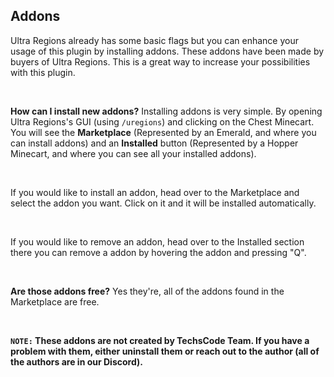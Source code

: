 ## Addons

Ultra Regions already has some basic flags but you can enhance your usage of this plugin by installing addons. These addons have been made by buyers of Ultra Regions. This is a great way to increase your possibilities with this plugin.

<br>

**How can I install new addons?**
Installing addons is very simple. 
By opening Ultra Regions's GUI (using `/uregions`) and clicking on the Chest Minecart. You will see the **Marketplace** (Represented by an Emerald, and where you can install addons) and an **Installed** button (Represented by a Hopper Minecart, and where you can see all your installed addons).

<br>

If you would like to install an addon, head over to the Marketplace and select the addon you want. Click on it and it will be installed automatically.

<br>

If you would like to remove an addon, head over to the Installed section there you can remove a addon by hovering the addon and pressing "Q".

<br>

**Are those addons free?**
Yes they're, all of the addons found in the Marketplace are free.

<br>

**`NOTE:` These addons are not created by TechsCode Team. If you have a problem with them, either uninstall them or reach out to the author (all of the authors are in our Discord).**
